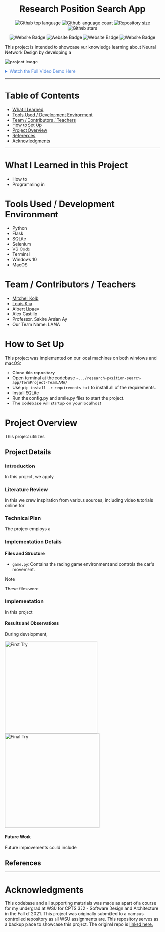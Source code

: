 
<h1 align="center">Research Position Search App</h1>

<p align="center">
  <img alt="Github top language" src="https://img.shields.io/github/languages/top/mitchellkolb/research-position-search-app?color=003B57">

  <img alt="Github language count" src="https://img.shields.io/github/languages/count/mitchellkolb/research-position-search-app?color=003B57">

  <img alt="Repository size" src="https://img.shields.io/github/repo-size/mitchellkolb/research-position-search-app?color=003B57">

  <img alt="Github stars" src="https://img.shields.io/github/stars/mitchellkolb/research-position-search-app?color=003B57" />
</p>

<p align="center">
<img
    src="https://img.shields.io/badge/Python-3776AB?style=for-the-badge&logo=Python&logoColor=white"
    alt="Website Badge" />
<img
    src="https://img.shields.io/badge/Flask-0078D6?style=for-the-badge&logo=flask&logoColor=white"
    alt="Website Badge" />
<img
    src="https://img.shields.io/badge/sqlite-003B57?style=for-the-badge&logo=sqlite&logoColor=white"
    alt="Website Badge" />
<img
    src="https://img.shields.io/badge/selenium-43B02A?style=for-the-badge&logo=selenium&logoColor=white"
    alt="Website Badge" />
</p>

This project is intended to showcase our knowledge learning about Neural Network Design by developing a

![project image](resources/image1.png)

<details>
<summary style="color:#5087dd">Watch the Full Video Demo Here</summary>

[![Full Video Demo Here](https://img.youtube.com/vi/XV8JiobX_7g/0.jpg)](https://www.youtube.com/watch?v=XV8JiobX_7g)

</details>

---


# Table of Contents
- [What I Learned](#what-i-learned-in-this-project)
- [Tools Used / Development Environment](#tools-used--development-environment)
- [Team / Contributors / Teachers](#team--contributors--teachers)
- [How to Set Up](#how-to-set-up)
- [Project Overview](#project-overview)
- [References](#references)
- [Acknowledgments](#acknowledgments)

---

# What I Learned in this Project
- How to
- Programming in 



# Tools Used / Development Environment
- Python
- Flask
- SQLite
- Selenium
- VS Code
- Terminal
- Windows 10
- MacOS





# Team / Contributors / Teachers
- [Mitchell Kolb](https://github.com/mitchellkolb)
- [Louis Kha](https://github.com/LouisKha)
- [Albert Lipaev](https://github.com/Endeavour-Innovations-Inc)
- Alex Castillo
- Professor. Sakire Arslan Ay
- Our Team Name: LAMA



# How to Set Up
This project was implemented on our local machines on both windows and macOS:
- Clone this repository 
- Open terminal at the codebase `~.../research-position-search-app/TermProject-TeamLAMA/`
- Use `pip install -r requirements.txt` to install all of the requirements.
- Install SQLite
- Run the config.py and smile.py files to start the project.
- The codebase will startup on your localhost





# Project Overview
This project utilizes 



## Project Details

### Introduction
In this project, we apply 


### Literature Review
In this we drew inspiration from various sources, including video tutorials online for 


### Technical Plan
The project employs a 


### Implementation Details

#### Files and Structure
- `game.py`: Contains the racing game environment and controls the car's movement.
> [!NOTE]
> These files were 


### Implementation
In this project

#### Results and Observations
During development,
<p float="left">
  <img src="resources/image1.png" alt="First Try" width="300" />
  <img src="resources/image2.png" alt="Final Try" width="307" />
</p>

#### Future Work
Future improvements could include



## References



--- 
# Acknowledgments
This codebase and all supporting materials was made as apart of a course for my undergrad at WSU for CPTS 322 - Software Design and Architecture in the Fall of 2021. This project was originally submitted to a campus controlled repository as all WSU assignments are. This repository serves as a backup place to showcase this project. The original repo is [linked here.](https://github.com/WSU-CptS322-Fall2021/TermProject-TeamLAMA/tree/iteration3)

